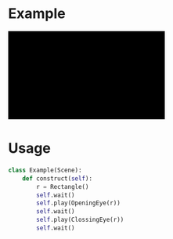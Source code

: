 
# Example
<img src ='./Example.gif'>

# Usage

```python
class Example(Scene):
    def construct(self):     
        r = Rectangle()
        self.wait()
        self.play(OpeningEye(r))
        self.wait()
        self.play(ClossingEye(r))
        self.wait() 
```

